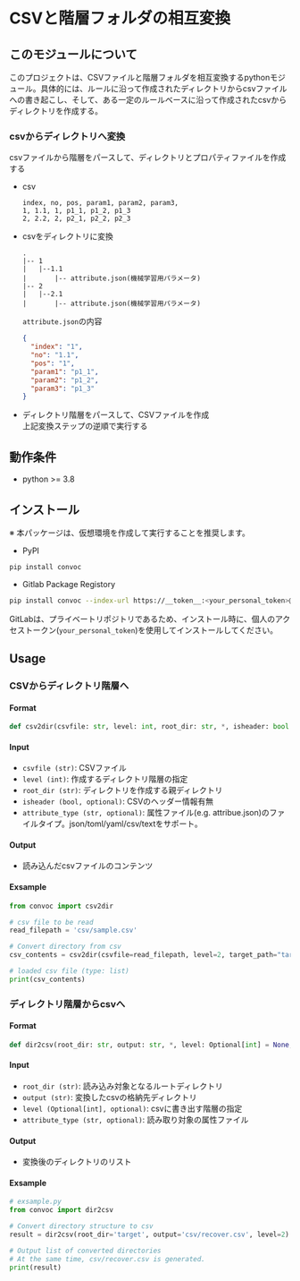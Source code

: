 # CSVと階層フォルダの相互変換

## このモジュールについて

このプロジェクトは、CSVファイルと階層フォルダを相互変換するpythonモジュール。具体的には、ルールに沿って作成されたディレクトリからcsvファイルへの書き起こし、そして、ある一定のルールベースに沿って作成されたcsvからディレクトリを作成する。

### csvからディレクトリへ変換

csvファイルから階層をパースして、ディレクトリとプロパティファイルを作成する
* csv
  
  ```csv
  index, no, pos, param1, param2, param3,
  1, 1.1, 1, p1_1, p1_2, p1_3
  2, 2.2, 2, p2_1, p2_2, p2_3
  ```

* csvをディレクトリに変換  

  ```
  .
  |-- 1
  |   |--1.1
  |       |-- attribute.json(機械学習用パラメータ)
  |-- 2
  |   |--2.1
  |       |-- attribute.json(機械学習用パラメータ)
  ```

  `attribute.json`の内容

  ```json
  {
    "index": "1",
    "no": "1.1",
    "pos": "1",
    "param1": "p1_1",
    "param2": "p1_2",
    "param3": "p1_3"
  }
  ````

* ディレクトリ階層をパースして、CSVファイルを作成  
  上記変換ステップの逆順で実行する

## 動作条件

* python >= 3.8

## インストール

※ 本パッケージは、仮想環境を作成して実行することを推奨します。

* PyPI

```bash
pip install convoc
```

* Gitlab Package Registory

```bash
pip install convoc --index-url https://__token__:<your_personal_token>@gitlab.com/api/v4/projects/37267127/packages/pypi/simple
```

GitLabは、プライベートリポジトリであるため、インストール時に、個人のアクセストークン(`your_personal_token`)を使用してインストールしてください。

## Usage

### CSVからディレクトリ階層へ

#### Format

```python
def csv2dir(csvfile: str, level: int, root_dir: str, *, isheader: bool = False, attribute_type: str = "json") -> List[Dict[str, str]]:
```

#### Input

* `csvfile (str)`: CSVファイル
* `level (int)`: 作成するディレクトリ階層の指定
* `root_dir (str)`: ディレクトリを作成する親ディレクトリ
* `isheader (bool, optional)`: CSVのヘッダー情報有無
* `attribute_type (str, optional)`: 属性ファイル(e.g. attribue.json)のファイルタイプ。json/toml/yaml/csv/textをサポート。

#### Output

* 読み込んだcsvファイルのコンテンツ

#### Exsample

```python
from convoc import csv2dir

# csv file to be read
read_filepath = 'csv/sample.csv'

# Convert directory from csv
csv_contents = csv2dir(csvfile=read_filepath, level=2, target_path="target", is_header=True)

# loaded csv file (type: list)
print(csv_contents)
```

### ディレクトリ階層からcsvへ

#### Format

```python
def dir2csv(root_dir: str, output: str, *, level: Optional[int] = None, attribute_type: str = "json") -> List[Any]:
```

#### Input

* `root_dir (str)`: 読み込み対象となるルートディレクトリ
* `output (str)`: 変換したcsvの格納先ディレクトリ
* `level (Optional[int], optional)`: csvに書き出す階層の指定
* `attribute_type (str, optional)`: 読み取り対象の属性ファイル

#### Output

* 変換後のディレクトリのリスト

#### Exsample

```python
# exsample.py
from convoc import dir2csv

# Convert directory structure to csv
result = dir2csv(root_dir='target', output='csv/recover.csv', level=2)

# Output list of converted directories
# At the same time, csv/recover.csv is generated.
print(result)
```

